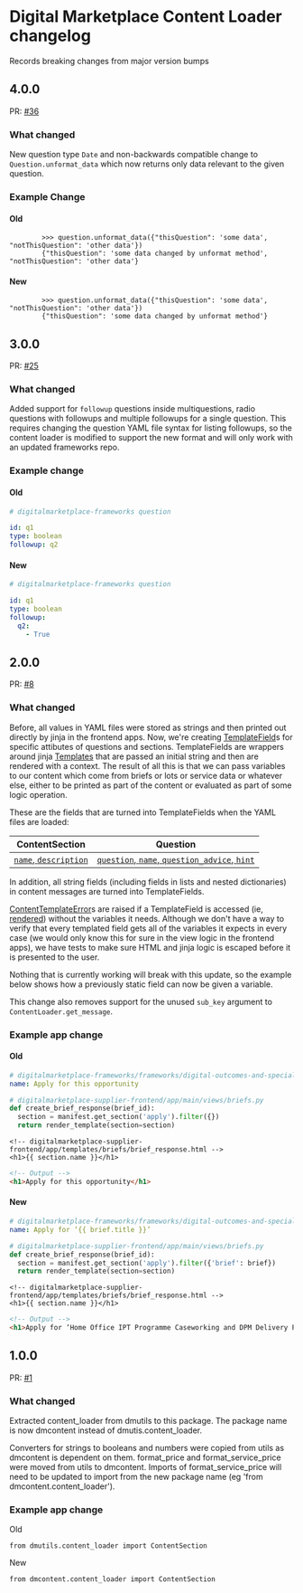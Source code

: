 # Digital Marketplace Content Loader changelog

Records breaking changes from major version bumps

## 4.0.0

PR: [#36](https://github.com/alphagov/digitalmarketplace-content-loader/pull/36/files)

### What changed

New question type `Date` and non-backwards compatible change to `Question.unformat_data` which now returns only data
relevant to the given question.

### Example Change

#### Old
```
        >>> question.unformat_data({"thisQuestion": 'some data', "notThisQuestion": 'other data'})
        {"thisQuestion": 'some data changed by unformat method', "notThisQuestion": 'other data'}
```
#### New
```
        >>> question.unformat_data({"thisQuestion": 'some data', "notThisQuestion": 'other data'})
        {"thisQuestion": 'some data changed by unformat method'}
```


## 3.0.0

PR: [#25](https://github.com/alphagov/digitalmarketplace-content-loader/pull/25)

### What changed

Added support for `followup` questions inside multiquestions, radio questions with followups
and multiple followups for a single question. This requires changing the question YAML file
syntax for listing followups, so the content loader is modified to support the new format
and will only work with an updated frameworks repo.

### Example change

#### Old
```yaml
# digitalmarketplace-frameworks question

id: q1
type: boolean
followup: q2

```

#### New
```yaml
# digitalmarketplace-frameworks question

id: q1
type: boolean
followup:
  q2:
    - True

```


## 2.0.0

PR: [#8](https://github.com/alphagov/digitalmarketplace-apiclient/pull/8)

### What changed

Before, all values in YAML files were stored as strings and then printed out
directly by jinja in the frontend apps.  Now, we're creating [TemplateField](https://github.com/alphagov/digitalmarketplace-content-loader/blob/474d9adce0f422700cbf2dfc8815a7503ab368bc/dmcontent/utils.py#L8)s
for specific attibutes of questions and sections.  TemplateFields are wrappers
around jinja [Templates](http://jinja.pocoo.org/docs/dev/api/#jinja2.Template) that are passed an initial string and then are rendered
with a context.
The result of all this is that we can pass variables to our content which
come from briefs or lots or service data or whatever else, either to be
printed as part of the content or evaluated as part of some logic operation.

These are the fields that are turned into TemplateFields when the YAML files are loaded:

| ContentSection                    | Question                                           |
|-----------------------------------|----------------------------------------------------|
| [`name`, `description`](https://github.com/alphagov/digitalmarketplace-content-loader/blob/474d9adce0f422700cbf2dfc8815a7503ab368bc/dmcontent/content_loader.py#L123) | [`question`, `name`, `question_advice`, `hint`](https://github.com/alphagov/digitalmarketplace-content-loader/blob/474d9adce0f422700cbf2dfc8815a7503ab368bc/dmcontent/questions.py#L10) |

In addition, all string fields (including fields in lists and nested dictionaries) in content
messages are turned into TemplateFields.

[ContentTemplateError](https://github.com/alphagov/digitalmarketplace-content-loader/blob/474d9adce0f422700cbf2dfc8815a7503ab368bc/dmcontent/errors.py#L8)s are raised if a TemplateField is accessed (ie, [rendered](https://github.com/alphagov/digitalmarketplace-content-loader/blob/474d9adce0f422700cbf2dfc8815a7503ab368bc/dmcontent/content_loader.py#L166-L167)) without
the variables it needs.  Although we don't have a way to verify that every templated
field gets all of the variables it expects in every case (we would only know
this for sure in the view logic in the frontend apps), we have tests to make sure
HTML and jinja logic is escaped before it is presented to the user.

Nothing that is currently working will break with this update, so the example
below shows how a previously static field can now be given a variable.

This change also removes support for the unused `sub_key` argument to `ContentLoader.get_message`.

### Example app change

#### Old
```yml
# digitalmarketplace-frameworks/frameworks/digital-outcomes-and-specialists/manifests/edit_brief_response.yml
name: Apply for this opportunity
```

```python
# digitalmarketplace-supplier-frontend/app/main/views/briefs.py
def create_brief_response(brief_id):
  section = manifest.get_section('apply').filter({})
  return render_template(section=section)
```

```jinja
<!-- digitalmarketplace-supplier-frontend/app/templates/briefs/brief_response.html -->
<h1>{{ section.name }}</h1>
```

```html
<!-- Output -->
<h1>Apply for this opportunity</h1>
```

#### New
```yml
# digitalmarketplace-frameworks/frameworks/digital-outcomes-and-specialists/manifests/edit_brief_response.yml
name: Apply for ‘{{ brief.title }}’
```

```python
# digitalmarketplace-supplier-frontend/app/main/views/briefs.py
def create_brief_response(brief_id):
  section = manifest.get_section('apply').filter({'brief': brief})
  return render_template(section=section)
```

```jinja
<!-- digitalmarketplace-supplier-frontend/app/templates/briefs/brief_response.html -->
<h1>{{ section.name }}</h1>
```

```html
<!-- Output -->
<h1>Apply for ‘Home Office IPT Programme Caseworking and DPM Delivery Partner’</h1>
```

## 1.0.0

PR: [#1](https://github.com/alphagov/digitalmarketplace-apiclient/pull/1)

### What changed

Extracted content_loader from dmutils to this package. The package name is now dmcontent
instead of dmutis.content_loader.

Converters for strings to booleans and numbers were copied from utils as dmcontent
is dependent on them. format_price and format_service_price were moved from
utils to dmcontent. Imports of format_service_price will need to be updated to import
from the new package name (eg 'from dmcontent.content_loader').

### Example app change

Old
```
from dmutils.content_loader import ContentSection
```

New
```
from dmcontent.content_loader import ContentSection
```
